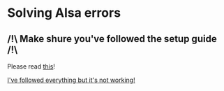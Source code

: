 # Solving Alsa errors

## /!\ Make shure you've followed the setup guide /!\

Please read [this](../../setup/alsa.md)!

[I've followed everything but it's not working!](../../setup/pulse.md)
